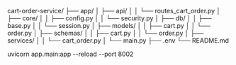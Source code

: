 cart-order-service/
├── app/
│   ├── api/
│   │   └── routes_cart_order.py
│   ├── core/
│   │   ├── config.py
│   │   └── security.py
│   ├── db/
│   │   ├── base.py
│   │   └── session.py
│   ├── models/
│   │   ├── cart.py
│   │   └── order.py
│   ├── schemas/
│   │   ├── cart.py
│   │   └── order.py
│   ├── services/
│   │   └── cart_order.py
│   └── main.py
├── .env
└── README.md

uvicorn app.main:app --reload --port 8002
